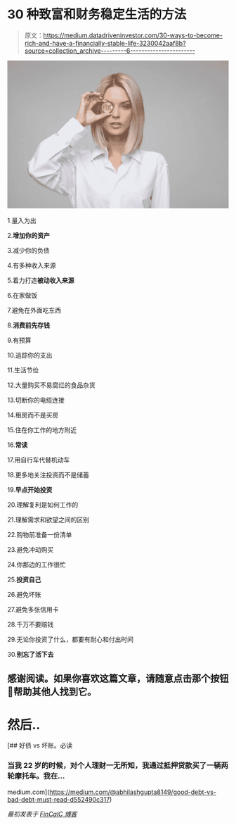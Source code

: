 # 30 种致富和财务稳定生活的方法

> 原文：<https://medium.datadriveninvestor.com/30-ways-to-become-rich-and-have-a-financially-stable-life-3230042aaf8b?source=collection_archive---------6----------------------->

![](img/b0b720128effb4cb44353269188aebf5.png)

1.量入为出

2.**增加你的资产**

3.减少你的负债

4.有多种收入来源

5.着力打造**被动收入来源**

6.在家做饭

7.避免在外面吃东西

8.**消费前先存钱**

9.有预算

10.追踪你的支出

11.生活节俭

12.大量购买不易腐烂的食品杂货

13.切断你的电缆连接

14.租房而不是买房

15.住在你工作的地方附近

16.**常读**

17.用自行车代替机动车

18.更多地关注投资而不是储蓄

19.**早点开始投资**

20.理解复利是如何工作的

21.理解需求和欲望之间的区别

22.购物前准备一份清单

23.避免冲动购买

24.你那边的工作很忙

25.**投资自己**

26.避免坏账

27.避免多张信用卡

28.千万不要赔钱

29.无论你投资了什么，都要有耐心和付出时间

30.**别忘了活下去**

## 感谢阅读。如果你喜欢这篇文章，请随意点击那个按钮👏帮助其他人找到它。

# 然后..

[](https://medium.com/@abhilashgupta8149/good-debt-vs-bad-debt-must-read-d552490c317) [## 好债 vs 坏账。必读

### 当我 22 岁的时候，对个人理财一无所知，我通过抵押贷款买了一辆两轮摩托车。我在…

medium.com](https://medium.com/@abhilashgupta8149/good-debt-vs-bad-debt-must-read-d552490c317) 

*最初发表于* [*FinCalC 博客*](http://fincalc-blog.blogspot.com/2018/10/5-financial-mistakes-to-avoid-in-your-early-20s-fincalc.html)